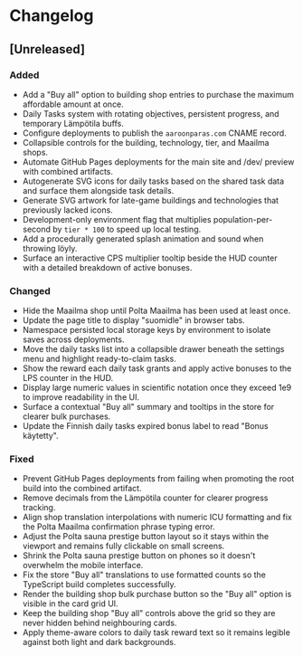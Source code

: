 # Changelog

## [Unreleased]
### Added
- Add a "Buy all" option to building shop entries to purchase the maximum affordable amount at once.
- Daily Tasks system with rotating objectives, persistent progress, and temporary Lämpötila buffs.
- Configure deployments to publish the `aaroonparas.com` CNAME record.
- Collapsible controls for the building, technology, tier, and Maailma shops.
- Automate GitHub Pages deployments for the main site and /dev/ preview with combined artifacts.
- Autogenerate SVG icons for daily tasks based on the shared task data and surface them alongside task details.
- Generate SVG artwork for late-game buildings and technologies that previously lacked icons.
- Development-only environment flag that multiplies population-per-second by `tier * 100` to speed up local testing.
- Add a procedurally generated splash animation and sound when throwing löyly.
- Surface an interactive CPS multiplier tooltip beside the HUD counter with a detailed breakdown of active bonuses.

### Changed
- Hide the Maailma shop until Polta Maailma has been used at least once.
- Update the page title to display "suomidle" in browser tabs.
- Namespace persisted local storage keys by environment to isolate saves across deployments.
- Move the daily tasks list into a collapsible drawer beneath the settings menu and highlight ready-to-claim tasks.
- Show the reward each daily task grants and apply active bonuses to the LPS counter in the HUD.
- Display large numeric values in scientific notation once they exceed 1e9 to improve readability in the UI.
- Surface a contextual "Buy all" summary and tooltips in the store for clearer bulk purchases.
- Update the Finnish daily tasks expired bonus label to read "Bonus käytetty".


### Fixed
- Prevent GitHub Pages deployments from failing when promoting the root build into the combined artifact.
- Remove decimals from the Lämpötila counter for clearer progress tracking.
- Align shop translation interpolations with numeric ICU formatting and fix the Polta Maailma confirmation phrase typing error.
- Adjust the Polta sauna prestige button layout so it stays within the viewport and remains fully clickable on small screens.
- Shrink the Polta sauna prestige button on phones so it doesn't overwhelm the mobile interface.
- Fix the store "Buy all" translations to use formatted counts so the TypeScript build completes successfully.
- Render the building shop bulk purchase button so the "Buy all" option is visible in the card grid UI.
- Keep the building shop "Buy all" controls above the grid so they are never hidden behind neighbouring cards.
- Apply theme-aware colors to daily task reward text so it remains legible against both light and dark backgrounds.

